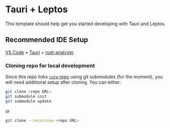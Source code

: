 # Tauri + Leptos

This template should help get you started developing with Tauri and Leptos.

## Recommended IDE Setup

[VS Code](https://code.visualstudio.com/) + [Tauri](https://marketplace.visualstudio.com/items?itemName=tauri-apps.tauri-vscode) + [rust-analyzer](https://marketplace.visualstudio.com/items?itemName=rust-lang.rust-analyzer).


### Cloning repo for local development

Since this repo links [`cotp` repo](https://github.com/replydev/cotp) using git submodules (for the moment),
you will need additional setup after cloning.
You can either:

```bash
git clone <repo URL>
git submodule init
git submodule update
```

or 

```bash
git clone --recursive <repo URL>
```

